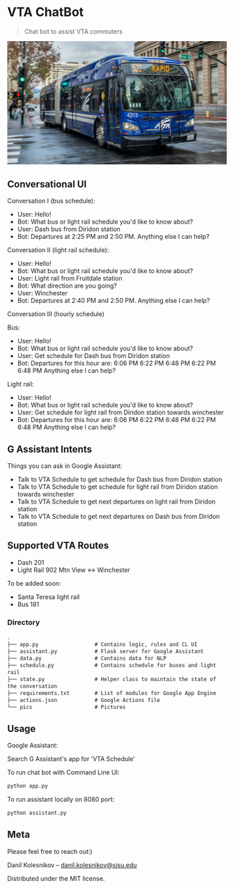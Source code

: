 # VTA ChatBot 
> Chat bot to assist VTA commuters

![](pics/logo.jpg)

## Conversational UI

Conversation I (bus schedule):

* User: Hello! 
* Bot: What bus or light rail schedule you'd like to know about?
* User: Dash bus from Diridon station
* Bot: Departures at 2:25 PM and 2:50 PM. Anything else I can help?

Conversation II (light rail schedule):

* User: Hello!
* Bot: What bus or light rail schedule you'd like to know about?
* User: Light rail from Fruitdale station
* Bot: What direction are you going?
* User: Winchester
* Bot: Departures at 2:40 PM and 2:50 PM. Anything else I can help?

Conversation III (hourly schedule)

Bus:

* User: Hello!
* Bot: What bus or light rail schedule you'd like to know about?
* User: Get schedule for Dash bus from Diridon station
* Bot: Departures for this hour are: 6:06 PM 6:22 PM 6:48 PM 6:22 PM 6:48 PM Anything else I can help?

Light rail:

* User: Hello!
* Bot: What bus or light rail schedule you'd like to know about?
* User: Get schedule for light rail from Diridon station towards winchester
* Bot: Departures for this hour are: 6:06 PM 6:22 PM 6:48 PM 6:22 PM 6:48 PM Anything else I can help?

## G Assistant Intents

Things you can ask in Google Assistant:

* Talk to VTA Schedule to get schedule for Dash bus from Diridon station
* Talk to VTA Schedule to get schedule for light rail from Diridon station towards winchester
* Talk to VTA Schedule to get next departures on light rail from Diridon station
* Talk to VTA Schedule to get next departures on Dash bus from Diridon station


## Supported VTA Routes

* Dash 201
* Light Rail 902 Mtn View <-> Winchester

To be added soon:

* Santa Teresa light rail
* Bus 181

### Directory 

    .
    ├── app.py                  # Contains logic, rules and CL UI
    ├── assistant.py            # Flask server for Google Assistant
    ├── data.py                 # Contains data for NLP
    ├── schedule.py             # Contains schedule for buses and light rail
    ├── state.py                # Helper class to maintain the state of the conversation
    ├── requirements.txt        # List of modules for Google App Engine
    ├── actions.json            # Google Actions file
    └── pics                    # Pictures
    
## Usage

Google Assistant:

Search G Assistant's app for 'VTA Schedule'

To run chat bot with Command Line UI:
```sh
python app.py
```
To run assistant locally on 8080 port:
```sh
python assistant.py
```
 
## Meta

Please feel free to reach out:)

Danil Kolesnikov – danil.kolesnikov@sjsu.edu

Distributed under the MIT license.
